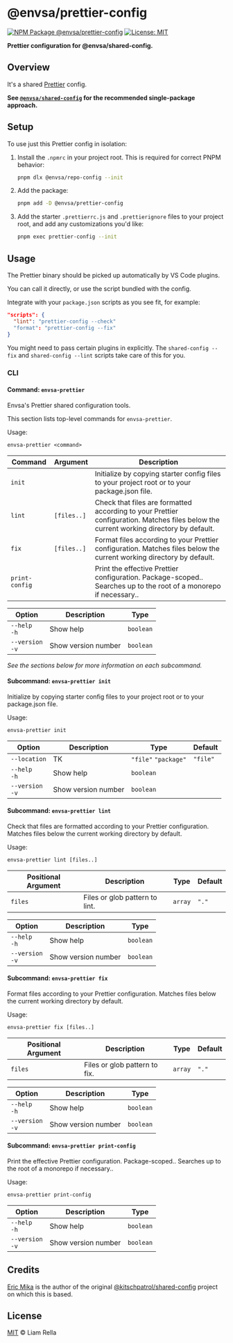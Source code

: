 <!--+ Warning: Content inside HTML comment blocks was generated by mdat and may be overwritten. +-->

<!-- title -->

# @envsa/prettier-config

<!-- /title -->

<!-- badges -->

[![NPM Package @envsa/prettier-config](https://img.shields.io/npm/v/@envsa/prettier-config.svg)](https://npmjs.com/package/@envsa/prettier-config)
[![License: MIT](https://img.shields.io/badge/License-MIT-yellow.svg)](https://opensource.org/licenses/MIT)

<!-- /badges -->

<!-- description -->

**Prettier configuration for @envsa/shared-config.**

<!-- /description -->

## Overview

It's a shared [Prettier](https://prettier.io) config.

**See [`@envsa/shared-config`](https://www.npmjs.com/package/@envsa/shared-config) for the recommended single-package approach.**

## Setup

To use just this Prettier config in isolation:

1. Install the `.npmrc` in your project root. This is required for correct PNPM behavior:

   ```sh
   pnpm dlx @envsa/repo-config --init
   ```

2. Add the package:

   ```sh
   pnpm add -D @envsa/prettier-config
   ```

3. Add the starter `.prettierrc.js` and `.prettierignore` files to your project root, and add any customizations you'd like:

   ```sh
   pnpm exec prettier-config --init
   ```

## Usage

The Prettier binary should be picked up automatically by VS Code plugins.

You can call it directly, or use the script bundled with the config.

Integrate with your `package.json` scripts as you see fit, for example:

```json
"scripts": {
  "lint": "prettier-config --check"
  "format": "prettier-config --fix"
}
```

You might need to pass certain plugins in explicitly. The `shared-config --fix` and `shared-config --lint` scripts take care of this for you.

### CLI

<!-- cli-help -->

#### Command: `envsa-prettier`

Envsa's Prettier shared configuration tools.

This section lists top-level commands for `envsa-prettier`.

Usage:

```txt
envsa-prettier <command>
```

| Command        | Argument    | Description                                                                                                                            |
| -------------- | ----------- | -------------------------------------------------------------------------------------------------------------------------------------- |
| `init`         |             | Initialize by copying starter config files to your project root or to your package.json file.                                          |
| `lint`         | `[files..]` | Check that files are formatted according to your Prettier configuration. Matches files below the current working directory by default. |
| `fix`          | `[files..]` | Format files according to your Prettier configuration. Matches files below the current working directory by default.                   |
| `print-config` |             | Print the effective Prettier configuration. Package-scoped.. Searches up to the root of a monorepo if necessary..                      |

| Option              | Description         | Type      |
| ------------------- | ------------------- | --------- |
| `--help`<br>`-h`    | Show help           | `boolean` |
| `--version`<br>`-v` | Show version number | `boolean` |

_See the sections below for more information on each subcommand._

#### Subcommand: `envsa-prettier init`

Initialize by copying starter config files to your project root or to your package.json file.

Usage:

```txt
envsa-prettier init
```

| Option              | Description         | Type                 | Default  |
| ------------------- | ------------------- | -------------------- | -------- |
| `--location`        | TK                  | `"file"` `"package"` | `"file"` |
| `--help`<br>`-h`    | Show help           | `boolean`            |          |
| `--version`<br>`-v` | Show version number | `boolean`            |          |

#### Subcommand: `envsa-prettier lint`

Check that files are formatted according to your Prettier configuration. Matches files below the current working directory by default.

Usage:

```txt
envsa-prettier lint [files..]
```

| Positional Argument | Description                    | Type    | Default |
| ------------------- | ------------------------------ | ------- | ------- |
| `files`             | Files or glob pattern to lint. | `array` | `"."`   |

| Option              | Description         | Type      |
| ------------------- | ------------------- | --------- |
| `--help`<br>`-h`    | Show help           | `boolean` |
| `--version`<br>`-v` | Show version number | `boolean` |

#### Subcommand: `envsa-prettier fix`

Format files according to your Prettier configuration. Matches files below the current working directory by default.

Usage:

```txt
envsa-prettier fix [files..]
```

| Positional Argument | Description                   | Type    | Default |
| ------------------- | ----------------------------- | ------- | ------- |
| `files`             | Files or glob pattern to fix. | `array` | `"."`   |

| Option              | Description         | Type      |
| ------------------- | ------------------- | --------- |
| `--help`<br>`-h`    | Show help           | `boolean` |
| `--version`<br>`-v` | Show version number | `boolean` |

#### Subcommand: `envsa-prettier print-config`

Print the effective Prettier configuration. Package-scoped.. Searches up to the root of a monorepo if necessary..

Usage:

```txt
envsa-prettier print-config
```

| Option              | Description         | Type      |
| ------------------- | ------------------- | --------- |
| `--help`<br>`-h`    | Show help           | `boolean` |
| `--version`<br>`-v` | Show version number | `boolean` |

<!-- /cli-help -->

## Credits

[Eric Mika](https://github.com/kitschpatrol) is the author of the original [@kitschpatrol/shared-config](https://github.com/kitschpatrol/shared-config) project on which this is based.

<!-- license -->

## License

[MIT](license.txt) © Liam Rella

<!-- /license -->
